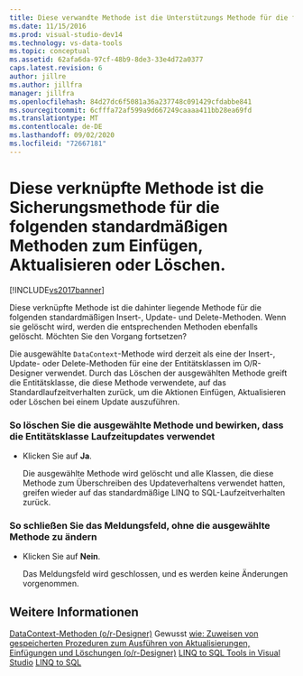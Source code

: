 ```yaml
---
title: Diese verwandte Methode ist die Unterstützungs Methode für die folgenden standardmäßigen Insert-, Update-oder Delete-Methoden. Microsoft-Dokumentation
ms.date: 11/15/2016
ms.prod: visual-studio-dev14
ms.technology: vs-data-tools
ms.topic: conceptual
ms.assetid: 62afa6da-97cf-48b9-8de3-33e4d72a0377
caps.latest.revision: 6
author: jillre
ms.author: jillfra
manager: jillfra
ms.openlocfilehash: 84d27dc6f5081a36a237748c091429cfdabbe841
ms.sourcegitcommit: 6cfffa72af599a9d667249caaaa411bb28ea69fd
ms.translationtype: MT
ms.contentlocale: de-DE
ms.lasthandoff: 09/02/2020
ms.locfileid: "72667181"
---
```

# <a name="this-related-method-is-the-backing-method-for-the-following-default-insert-update-or-delete-methods"></a>Diese verknüpfte Methode ist die Sicherungsmethode für die folgenden standardmäßigen Methoden zum Einfügen, Aktualisieren oder Löschen.
[!INCLUDE[vs2017banner](../includes/vs2017banner.md)]

Diese verknüpfte Methode ist die dahinter liegende Methode für die folgenden standardmäßigen Insert-, Update- und Delete-Methoden. Wenn sie gelöscht wird, werden die entsprechenden Methoden ebenfalls gelöscht. Möchten Sie den Vorgang fortsetzen?

 Die ausgewählte `DataContext`-Methode wird derzeit als eine der Insert-, Update- oder Delete-Methoden für eine der Entitätsklassen im O/R-Designer verwendet. Durch das Löschen der ausgewählten Methode greift die Entitätsklasse, die diese Methode verwendete, auf das Standardlaufzeitverhalten zurück, um die Aktionen Einfügen, Aktualisieren oder Löschen bei einem Update auszuführen.

### <a name="to-delete-the-selected-method-causing-the-entity-class-to-use-runtime-updates"></a>So löschen Sie die ausgewählte Methode und bewirken, dass die Entitätsklasse Laufzeitupdates verwendet

- Klicken Sie auf **Ja**.

     Die ausgewählte Methode wird gelöscht und alle Klassen, die diese Methode zum Überschreiben des Updateverhaltens verwendet hatten, greifen wieder auf das standardmäßige LINQ to SQL-Laufzeitverhalten zurück.

### <a name="to-close-the-message-box-leaving-the-selected-method-unchanged"></a>So schließen Sie das Meldungsfeld, ohne die ausgewählte Methode zu ändern

- Klicken Sie auf **Nein**.

     Das Meldungsfeld wird geschlossen, und es werden keine Änderungen vorgenommen.

## <a name="see-also"></a>Weitere Informationen
 [DataContext-Methoden (o/r-Designer)](../data-tools/datacontext-methods-o-r-designer.md) Gewusst [wie: Zuweisen von gespeicherten Prozeduren zum Ausführen von Aktualisierungen, Einfügungen und Löschungen (o/r-Designer)](../data-tools/how-to-assign-stored-procedures-to-perform-updates-inserts-and-deletes-o-r-designer.md) [LINQ to SQL Tools in Visual Studio](../data-tools/linq-to-sql-tools-in-visual-studio2.md) [LINQ to SQL](https://msdn.microsoft.com/library/73d13345-eece-471a-af40-4cc7a2f11655)

